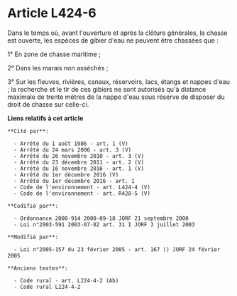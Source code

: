 # Article L424-6

Dans le temps où, avant l'ouverture et après la clôture générales, la chasse est ouverte, les espèces de gibier d'eau ne
peuvent être chassées que :

1° En zone de chasse maritime ;

2° Dans les marais non asséchés ;

3° Sur les fleuves, rivières, canaux, réservoirs, lacs, étangs et nappes d'eau ; la recherche et le tir de ces gibiers ne
sont autorisés qu'à distance maximale de trente mètres de la nappe d'eau sous réserve de disposer du droit de chasse sur
celle-ci.

**Liens relatifs à cet article**

	**Cité par**:

	  - Arrêté du 1 août 1986 - art. 1 (V)
	  - Arrêté du 24 mars 2006 - art. 3 (V)
	  - Arrêté du 26 novembre 2010 - art. 3 (V)
	  - Arrêté du 23 décembre 2011 - art. 2 (V)
	  - Arrêté du 16 novembre 2016 - art. 1 (V)
	  - Arrêté du 1er décembre 2016 (V)
	  - Arrêté du 1er décembre 2016 - art. 1
	  - Code de l'environnement - art. L424-4 (V)
	  - Code de l'environnement - art. R428-5 (V)

	**Codifié par**:

	  - Ordonnance 2000-914 2000-09-18 JORF 21 septembre 2000
	  - Loi n°2003-591 2003-07-02 art. 31 I JORF 3 juillet 2003

	**Modifié par**:

	  - Loi n°2005-157 du 23 février 2005 - art. 167 () JORF 24 février 2005

	**Anciens textes**:

	  - Code rural - art. L224-4-2 (Ab)
	  - Code rural L224-4-2
